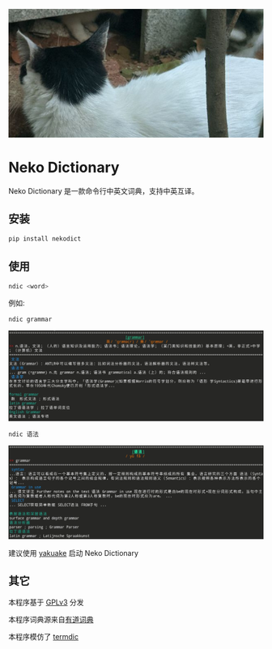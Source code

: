 ![屁姐](banner.jpg)
# Neko Dictionary
Neko Dictionary 是一款命令行中英文词典，支持中英互译。

## 安装
```bash
pip install nekodict
```

## 使用
```bash
ndic <word>
```

例如:
```bash
ndic grammar
```
![](example1.jpg)
```bash
ndic 语法
```
![](example2.jpg)

建议使用 [yakuake](https://apps.kde.org/yakuake/) 启动 Neko Dictionary

## 其它
本程序基于 [GPLv3](LICENSE) 分发

本程序词典源来自[有道词典](https://dict.youdao.com)

本程序模仿了 [termdic](https://github.com/hzwer/termdic)